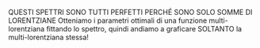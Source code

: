 QUESTI SPETTRI SONO TUTTI PERFETTI PERCHÉ SONO SOLO SOMME DI LORENTZIANE
Otteniamo i parametri ottimali di una funzione multi-lorentziana fittando lo spettro, quindi andiamo a graficare SOLTANTO la multi-lorentziana stessa!